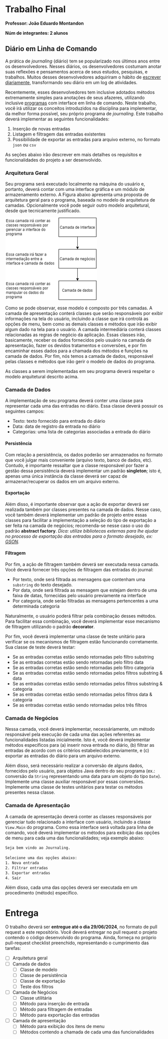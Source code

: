 # Trabalho Final

**Professor: João Eduardo Montandon**

**Núm de integrantes: 2 alunos**

## Diário em Linha de Comando

A prática de *journaling* (diário) tem se popularizado nos últimos anos entre os desenvolvedores.
Nesses diários, os desenvolvedores costumam anotar suas reflexões e pensamentos acerca de seus estudos, pesquisas, e trabalhos.
Muitos desses desenvolvedores adquiriram o hábito de [escrever diariamente](https://bennettgarner.medium.com/why-every-developer-should-keep-a-daily-code-journal-fb83ab848c6), transformando seu diário em um log de atividades.

Recentemente, esses desenvolvedores tem inclusive adotados métodos extremamente simples para anotações de seus afazeres, utilizando inclusive [programas](https://jrnl.sh/en/stable/) com interface em linha de comando.
Neste trabalho, você irá utilizar os conceitos introduzidos na disciplina para implementar, da melhor forma possível, seu próprio programa de *journaling*.
Este trabalho deverá implementar as seguintes funcionalidades:

1. Inserção de novas entradas
2. Listagem e filtragem das entradas existentes
3. Possibilidade de exportar as entradas para arquivo externo, no formato `json` ou `csv` 

As seções abaixo irão descrever em mais detalhes os requisitos e funcionalidades do projeto a ser desenvolvido.

### Arquitetura Geral

Seu programa será executado localmente na máquina do usuário e, portanto, deverá contar com uma interface gráfica e um módulo de armazenamento externo.
A Figura abaixo apresenta uma proposta de arquitetura geral para o programa, baseada no modelo de arquitetura de camadas.
Opcionalmente você pode seguir outro modelo arquitetural, desde que tecnicamente justificado.

![alt](./res/architecture.png)

Como se pode observar, esse modelo é composto por três camadas.
A camada de apresentação conterá classes que serão responsáveis por exibir informações na tela do usuário, incluindo a classe que irá controlá as opções de menu, bem como as demais classes e métodos que irão exibir algum dado na tela para o usuário.
A camada intermediária conterá classes relacionadas as regras de negócio da aplicação. Essas classes irão, basicamente, receber os dados fornecidos pelo usuário na camada de apresentação, fazer os devidos tratamentos e conversões, e por fim encaminhar esses dados para a chamada dos métodos e funções na camada de dados.
Por fim, nós temos a camada de dados, responsável pelas classes e métodos que irão gerir o modelo de dados do programa.

As classes a serem implementadas em seu programa deverá respeitar o modelo arquitetural descrito acima.

### Camada de Dados

A implementação de seu programa deverá conter uma classe para representar cada uma das entradas no diário.
Essa classe deverá possuir os seguintes campos:

* Texto: texto fornecido para entrada do diário
* Data: data de registro  da entrada no diário
* Categorias: uma lista de categorias associadas a entrada do diário

#### Persistência

Com relação a persistência, os dados poderão ser armazenados no formato que você julgar mais conveniente (arquivo texto, banco de dados, etc).
Contudo, é importante ressaltar que a classe responsável por fazer a gestão dessa persistência deverá implementar um padrão **singleton**; isto é, apenas uma única instância da classe deverá ser capaz de armazenar/recuperar os dados em um arquivo externo.

#### Exportação

Além disso, é importante observar que a ação de exportar deverá ser realizada também por classes presentes na camada de dados.
Nesse caso, você também deverá implementar um padrão de projeto entre essas classes para facilitar a implementação a seleção do tipo de exportação a ser feita na camada de negócios; recomenda-se nesse caso o uso do padrão **abstract factory**.
*Dica: utilize bibliotecas externas para lhe ajudar no processo de exportação das entradas para o formato desejado, ex: [GSON](https://github.com/google/gson).*

#### Filtragem

Por fim, a ação de filtragem também deverá ser executada nessa camada.
Você deverá fornecer três opções de filtragem das entradas do journal:

* Por texto, onde será filtrada as mensagens que contenham uma `substring` do texto desejado.
* Por data, onde será filtrada as mensagem que estejam dentro de uma faixa de datas, fornecidas pelo usuário previamente na interface
* Por categoria, onde serão filtradas as mensagens pertencentes a uma determinada categoria

Naturalmente, o usuário poderá filtrar pela combinação desses métodos.
Para facilitar essa combinação, você deverá implementar esse mecanismo de filtragem utilizando o padrão **decorator**.

Por fim, você deverá implementar uma classe de teste unitário para verificar se os mecanismos de filtragem estão funcionando corretamente.
Sua classe de teste deverá testar:

* Se as entradas corretas estão sendo retornadas pelo filtro substring
* Se as entradas corretas estão sendo retornadas pelo filtro data
* Se as entradas corretas estão sendo retornadas pelo filtro categoria
* Se as entradas corretas estão sendo retornadas pelos filtros substring & data
* Se as entradas corretas estão sendo retornadas pelos filtros substring & categoria
* Se as entradas corretas estão sendo retornadas pelos filtros data & categoria
* Se as entradas corretas estão sendo retornadas pelos três filtros

### Camada de Negócios

Nessa camada, você deverá implementar, necessáriamente, um método responsável pela execução de cada uma das ações referentes as funcionalidades listadas inicialmente.
Isto é, você deverá implementar métodos específicos para (a) inserir nova entrada no diário, (b) filtrar as entradas de acordo com os critérios estabelecidos previamente, e (c) exportar as entradas do diário para um arquivo externo.

Além disso, será necessário realizar a conversão de alguns dados, fornecidos pelo usuário, para objetos Java dentro do seu programa (ex.: conversão da `String` representando uma data para um objeto do tipo `Date`).
Implemente uma classe auxiliar responsável por essas conversões.
Implemente uma classe de testes unitários para testar os métodos presentes nessa classe.

### Camada de Apresentação

A camada de apresentação deverá conter as classes responsáveis por gerenciar tudo relacionado a interface com usuário, incluindo a classe `View.Main` do programa.
Como essa interface será voltada para linha de comando, você deverá implementar os métodos para exibição das opções de menu para cada uma das funcionalidades; veja exemplo abaixo:

```
Seja bem vindo ao Journaling.

Selecione uma das opções abaixo:
1. Nova entrada
2. Filtrar entradas
3. Exportar entradas
4. Sair
```

Além disso, cada uma das opções deverá ser executada em um procedimento (método) específico.

# Entrega

O trabalho deverá ser **entregue até o dia 29/06/2024**, no formato de pull request a este repositório.
Você deverá entregar no pull request o projeto contendo o código desenvolvido do programa. Ainda, forneça no próprio pull-request checklist preenchido, representando o cumprimento das tarefas:

- [ ] Arquitetura geral
- [ ] Camada de dados
  - [ ] Classe de modelo
  - [ ] Classe de persistência
  - [ ] Classe de exportação
  - [ ] Teste dos filtros
- [ ] Camada de Negócios
  - [ ] Classe utilitária
  - [ ] Método para inserção de entrada
  - [ ] Método para filtragem de entradas
  - [ ] Método para exportação das entradas
- [ ] Camada de apresentação
  - [ ] Método para exibição dos itens de menu
  - [ ] Métodos contendo a chamada de cada uma das funcionalidades
